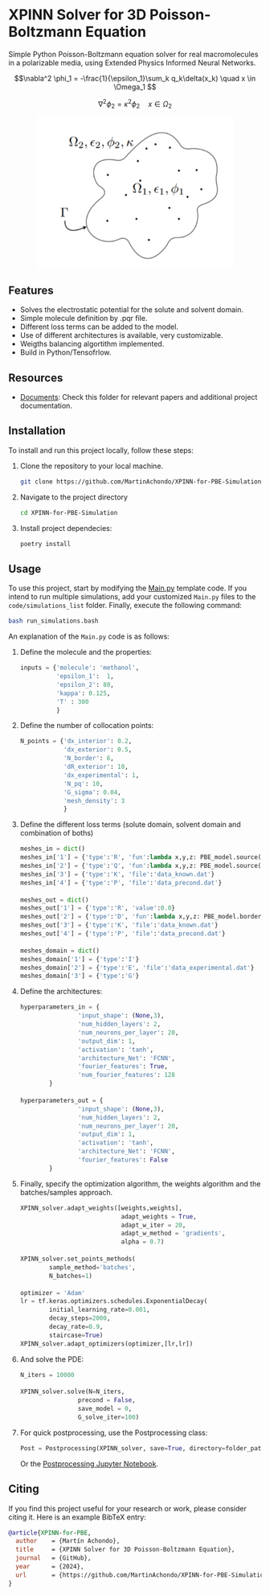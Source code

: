 
# XPINN Solver for 3D Poisson-Boltzmann Equation 

Simple Python Poisson-Boltzmann equation solver for real macromolecules in a polarizable media, using Extended Physics Informed Neural Networks. 

$$\nabla^2 \phi_1 = -\frac{1}{\epsilon_1}\sum_k q_k\delta(x_k) \quad x \in \Omega_1 $$

$$\nabla^2 \phi_2 = \kappa^2\phi_2 \quad x \in \Omega_2 $$

<p align="center">
  <img height="300" src="img/Implicit-solvent.png">
</p>


## Features

- Solves the electrostatic potential for the solute and solvent domain.
- Simple molecule definition by .pqr file.
- Different loss terms can be added to the model.
- Use of different architectures is available, very customizable.
- Weigths balancing algortithm implemented.
- Build in Python/Tensofrlow.

## Resources

- [Documents](./documents/): Check this folder for relevant papers and additional project documentation.

## Installation

To install and run this project locally, follow these steps:

1. Clone the repository to your local machine.

   ```bash
   git clone https://github.com/MartinAchondo/XPINN-for-PBE-Simulation
   ```
2. Navigate to the project directory
   ```bash
   cd XPINN-for-PBE-Simulation
    ```
3. Install project dependecies:
    ```bash
   poetry install
    ```

## Usage
To use this project, start by modifying the [Main.py](./code/Main.py) template code. If you intend to run multiple simulations, add your customized `Main.py` files to the `code/simulations_list` folder. Finally, execute the following command:


```bash
bash run_simulations.bash
```

An explanation of the `Main.py` code is as follows:

1. Define the molecule and the properties:
    ```py
    inputs = {'molecule': 'methanol',
              'epsilon_1':  1,
              'epsilon_2': 80,
              'kappa': 0.125,
              'T' : 300 
              }
    ```     
2. Define the number of collocation points:
    ```py
    N_points = {'dx_interior': 0.2,
                'dx_exterior': 0.5,
                'N_border': 6,
                'dR_exterior': 10,
                'dx_experimental': 1,
                'N_pq': 10,
                'G_sigma': 0.04,
                'mesh_density': 3
                }
    ```

3. Define the different loss terms (solute domain, solvent domain and combination of boths)
    ```py
    meshes_in = dict()
    meshes_in['1'] = {'type':'R', 'fun':lambda x,y,z: PBE_model.source(x,y,z)}
    meshes_in['2'] = {'type':'Q', 'fun':lambda x,y,z: PBE_model.source(x,y,z)}
    meshes_in['3'] = {'type':'K', 'file':'data_known.dat'}
    meshes_in['4'] = {'type':'P', 'file':'data_precond.dat'}

    meshes_out = dict()
    meshes_out['1'] = {'type':'R', 'value':0.0}
    meshes_out['2'] = {'type':'D', 'fun':lambda x,y,z: PBE_model.border_value(x,y,z)}
    meshes_out['3'] = {'type':'K', 'file':'data_known.dat'}
    meshes_out['4'] = {'type':'P', 'file':'data_precond.dat'}

    meshes_domain = dict()
    meshes_domain['1'] = {'type':'I'}
    meshes_domain['2'] = {'type':'E', 'file':'data_experimental.dat'}
    meshes_domain['3'] = {'type':'G'}
    ```
4. Define the architectures:
    ```py
    hyperparameters_in = {
                    'input_shape': (None,3),
                    'num_hidden_layers': 2,
                    'num_neurons_per_layer': 20,
                    'output_dim': 1,
                    'activation': 'tanh',
                    'architecture_Net': 'FCNN',
                    'fourier_features': True,
                    'num_fourier_features': 128
            }

    hyperparameters_out = {
                    'input_shape': (None,3),
                    'num_hidden_layers': 2,
                    'num_neurons_per_layer': 20,
                    'output_dim': 1,
                    'activation': 'tanh',
                    'architecture_Net': 'FCNN',
                    'fourier_features': False
            }
    ```

5. Finally, specify the optimization algorithm, the weights algorithm and the batches/samples approach.
    ```py
    XPINN_solver.adapt_weights([weights,weights],
                                adapt_weights = True,
                                adapt_w_iter = 20,
                                adapt_w_method = 'gradients',
                                alpha = 0.7)             

    XPINN_solver.set_points_methods(
            sample_method='batches', 
            N_batches=1)

    optimizer = 'Adam'
    lr = tf.keras.optimizers.schedules.ExponentialDecay(
            initial_learning_rate=0.001,
            decay_steps=2000,
            decay_rate=0.9,
            staircase=True)
    XPINN_solver.adapt_optimizers(optimizer,[lr,lr])
    ```

6. And solve the PDE:
    ```py
    N_iters = 10000

    XPINN_solver.solve(N=N_iters, 
                    precond = False, 
                    save_model = 0, 
                    G_solve_iter=100)
    ```

7. For quick postprocessing, use the Postprocessing class:
    ```py
    Post = Postprocessing(XPINN_solver, save=True, directory=folder_path)
    ```
    Or the [Postprocessing Jupyter Notebook](./code/Post/post.ipynb).

## Citing

If you find this project useful for your research or work, please consider citing it. Here is an example BibTeX entry:

```bibtex
@article{XPINN-for-PBE,
  author    = {Martín Achondo},
  title     = {XPINN Solver for 3D Poisson-Boltzmann Equation},
  journal   = {GitHub},
  year      = {2024},
  url       = {https://github.com/MartinAchondo/XPINN-for-PBE-Simulation},
}
